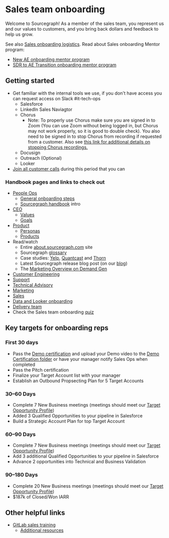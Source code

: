 # Sales team onboarding

Welcome to Sourcegraph! As a member of the sales team, you represent us and our values to customers, and you bring back dollars and feedback to help us grow.

See also [Sales onboarding logistics](https://docs.google.com/document/d/1un9fFPCBtcyWQSJtorUz20zI5LJGMTpdmmTomE9ndEM/edit).
Read about Sales onboarding Mentor program:

- [New AE onboarding mentor program](ae-onboarding-mentor.md)
- [SDR to AE Transition onboarding mentor program](transition-ae-onboarding-mentor.md)

## Getting started

- Get familiar with the internal tools we use, if you don't have access you can request access on Slack #it-tech-ops
  - Salesforce
  - LinkedIn Sales Naviagtor
  - Chorus
    - Note: To properly use Chorus make sure you are signed in to Zoom (You can use Zoom without being logged in, but Chorus may not work properly, so it is good to double check). You also need to be signed in to stop Chorus from recording if requested from a customer. Also see [this link for additional details on stopping Chorus recordings.](https://docs.chorus.ai/hc/en-us/articles/360051549574-How-can-I-stop-recording-or-turn-recording-off-for-a-call-)
  - Docusign
  - Outreach (Optional)
  - Looker
- [Join all customer calls](joining_customer_calls.md) during this period that you can

### Handbook pages and links to check out

- [People Ops](../../people-talent/index.md)
  - [General onboarding steps](../../../company-info-and-process/onboarding/index.md#general-onboarding-checklist)
  - [Sourcegraph handbook](../../../index.md) intro
- [CEO](../../../team/ceo/index.md)
  - [Values](../../../company-info-and-process/values/index.md)
  - [Goals](../../../strategy-goals/goals/index.md)
- [Product](../../engineering/product/index.md)
  - [Personas](../../marketing/process/personas.md)
  - [Products](https://about.sourcegraph.com/product)
- Read/watch
  - Entire [about.sourcegraph.com](https://about.sourcegraph.com) site
  - Sourcegraph [glossary](https://sourcegraph.com/github.com/sourcegraph/sourcegraph/-/blob/enterprise/docs/glossary.md)
  - Case studies: [Yelp](https://engineeringblog.yelp.com/2019/11/winning-the-hackathon-with-sourcegraph.html), [Quantcast](https://about.sourcegraph.com/case-studies/quantcast/) and [Thorn](https://about.sourcegraph.com/case-studies/we-are-thorn/)
  - Latest Sourcegraph release blog post (on our [blog](https://about.sourcegraph.com/blog))
  - The [Marketing Overview on Demand Gen](https://docs.google.com/presentation/d/1LW2C5wgLugdiFl_nyKCxybmJ7aLb0xEeCRzdY5b4-zA/edit#slide=id.gb52e2cae45_0_18)
- [Customer Engineering](../../technical-success/ce/index.md)
- [Support](../../technical-success/support/index.md)
- [Technical Advisory](../../technical-success/ta/index.md)
- [Marketing](../../marketing/index.md)
- [Sales](index.md)
- [Data and Looker onboarding](data_onboarding.md)
- [Delivery team](../../engineering/teams/delivery/index.md)
- Check the Sales team onboarding [quiz](quiz.md)

## Key targets for onboarding reps

### First 30 days

- Pass the [Demo certification](https://docs.google.com/document/d/1P6nzAGfpTNysIi2FIcFY7mHX__q0qZ8955NDnWylF4I) and upload your Demo video to the [Demo Certification folder](https://drive.google.com/drive/u/0/folders/1F8p1bxTS78wlb41JB6WrAjn2yF-J-5fQ) or have your manager notify Sales Ops when completed
- Pass the Pitch certification
- Finalize your Target Account list with your manager
- Establish an Outbound Propsecting Plan for 5 Target Accounts

### 30–60 Days

- Complete 7 New Business meetings (meetings should meet our [Target Opportunity Profile](../index.md#target-opportunity-profile))
- Added 3 Qualified Opportunities to your pipeline in Salesforce
- Build a Strategic Account Plan for top Target Account

### 60–90 Days

- Complete 7 New Business meetings (meetings should meet our [Target Opportunity Profile](../index.md#target-opportunity-profile))
- Add 3 additional Qualified Opportunities to your pipeline in Salesforce
- Advance 2 opportunities into Technical and Business Validation

### 90–180 Days

- Complete 20 New Business meetings (meetings should meet our [Target Opportunity Profile](../index.md#target-opportunity-profile))
- $187k of Closed/Won IARR

## Other helpful links

- [GitLab sales training](https://about.gitlab.com/handbook/sales/training/)
  - [Additional resources](https://about.gitlab.com/handbook/sales/training/additional-resources/)
